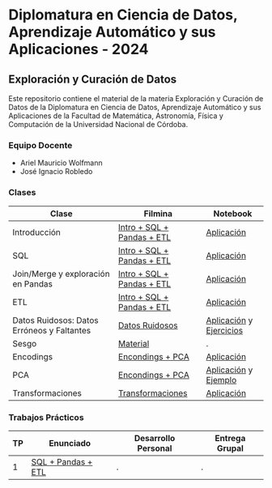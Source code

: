 # Diplomatura en Ciencia de Datos, Aprendizaje Automático y sus Aplicaciones - 2024

## Exploración y Curación de Datos

Este repositorio contiene el material de la materia Exploración y Curación de Datos de la Diplomatura en Ciencia de Datos, Aprendizaje Automático y sus Aplicaciones de la Facultad de Matemática, Astronomía, Física y Computación de la Universidad Nacional de Córdoba.

### Equipo Docente

- Ariel Mauricio Wolfmann
- José Ignacio Robledo

### Clases

| Clase | Filmina | Notebook |
|-------|---------|----------|
| Introducción | [Intro + SQL + Pandas + ETL](/clases/filminas/DiploDatos%2024%20-%20EyCD%20-%20Clase%201%20y%202.pdf) | [Aplicación](/clases/notebooks/01_Exploracion.ipynb) |
| SQL | [Intro + SQL + Pandas + ETL](/clases/filminas/DiploDatos%2024%20-%20EyCD%20-%20Clase%201%20y%202.pdf) | [Aplicación](/clases/notebooks/02_SQL.ipynb) |
| Join/Merge y exploración en Pandas | [Intro + SQL + Pandas + ETL](/clases/filminas/DiploDatos%2024%20-%20EyCD%20-%20Clase%201%20y%202.pdf) | [Aplicación](/clases/notebooks/02_1_Combinación_de_datasets.ipynb) |
| ETL | [Intro + SQL + Pandas + ETL](/clases/filminas/DiploDatos%2024%20-%20EyCD%20-%20Clase%201%20y%202.pdf) | [Aplicación](/clases/notebooks/03_02_ETLs_DAGs.ipynb) |
| Datos Ruidosos: Datos Erróneos y Faltantes | [Datos Ruidosos](/clases/filminas/DiploDatos24%20-%20EyCD%20-%20Clase%203.pdf) | [Aplicación](./clases/notebooks/03_Datos_faltantes.ipynb) y [Ejercicios](./clases/notebooks/03_Datos_faltantes_Ejercicios.ipynb) |
| Sesgo | [Material](./clases/filminas/DiploDatos24%20-%20EyCD%20-%20%20Clase%204%20-%20Sesgo.pdf) | . |
| Encodings | [Encondings + PCA](./clases/filminas/DiploDatos24%20-%20EyCD%20-%20%20Clase%204.2%20-%20Encodings%20y%20PCA.pdf) | [Aplicación](./clases/notebooks/04_Encodings_TiposDeVariables.ipynb) |
| PCA | [Encondings + PCA](./clases/filminas/DiploDatos24%20-%20EyCD%20-%20%20Clase%204.2%20-%20Encodings%20y%20PCA.pdf) | [Aplicación](./clases/notebooks/04_Encodings_PCA_2024.ipynb) y [Ejemplo](./clases/notebooks/04_PCA_Ejemplo_de_juguete_2024.ipynb) |
| Transformaciones | [Transformaciones](./clases/filminas/DiploDatos24%20-%20EyCD%20-%20%20Clase%204.3%20-Transformaciones.pdf) | [Aplicación](./clases/notebooks/04_Transformaciones_2024.ipynb) |

### Trabajos Prácticos

| TP | Enunciado | Desarrollo Personal | Entrega Grupal |
|----|-----------|-------|---------|
| 1 | [SQL + Pandas + ETL](/evaluación/entregable1/original.ipynb) | . | . |
